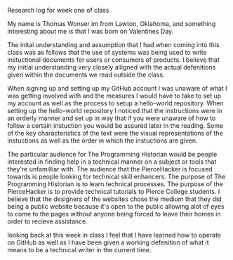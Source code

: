 Research log for week one of class

My name is Thomas Wonser im from Lawton, Oklahoma, and something interesting about me is that I was born on Valentines Day.

The initai understanding and assumption that I had when coming into this class was as follows that the use of systems was being used to write instuctional documents for users or consumers of products. I believe that my initial understanding very closely alligned with the actual defenitions given within the documents we read outside the class.

When signing up and setting up my GitHub account I was unaware of what I was getting involved with and the measures I would have to take to set up my account as well as the process to setup a hello-world repository. When setting up the hello-world repository I noticed that the instructions were in an orderly manner and set up in way that if you were unaware of how to follow a certain instuction you would be assured later in the reading. Some of the key characteristics of the text were the visual representations of the instuctions as well as the order in which the instuctions are given.

The particular audience for The Programming Historian would be people interested in finding help in a technical manner on a subject or tools that they're unfamilliar with. The audience that the PierceHacker is focused towards is people looking for technical skill enhancers. The purpose of The Programming Historian is to learn technical processes. The purpose of the PierceHacker is to provide technical tutorials to Pierce College students. I believe that the designers of the websites chose the medium that they did being a public website because it's open to the public allowing alot of eyes to come to the pages without anyone being forced to leave their homes in order to recieve assistance.

looking back at this week in class I feel that I have learned how to operate on GitHub as well as I have been given a working defenition of what it means to be a technical writer in the current time.
